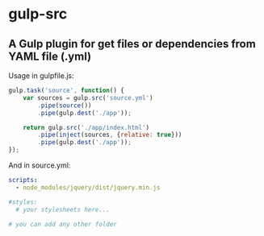 # gulp-src

## A Gulp plugin for get files or dependencies from YAML file (.yml)

Usage in gulpfile.js:
```javascript
gulp.task('source', function() {
    var sources = gulp.src('source.yml')
        .pipe(source())
        .pipe(gulp.dest('./app'));

    return gulp.src('./app/index.html')
        .pipe(inject(sources, {relative: true}))
        .pipe(gulp.dest('./app'));
});
```

And in source.yml:
```YAML
scripts:
  - node_modules/jquery/dist/jquery.min.js

#styles:
  # your stylesheets here...

# you can add any other folder
```
